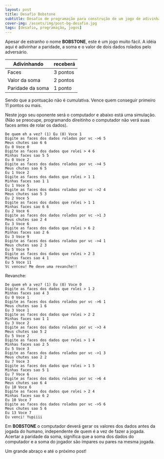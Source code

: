 ```yaml
---
layout: post
title: Desafio Bobstone
subtitle: Desafio de programação para construção de um jogo de adivinhação chamado bobstone
cover-img: /assets/img/post-bg-desafio.jpg
tags: [desafio, programação, jogos]
---
```


Apesar de estranho o nome **BOBSTONE**, este é um jogo muito fácil. A idéia aqui é adivinhar a paridade, a soma e o valor de dois dados rolados pelo adversário.

| Adivinhando      | receberá |
|------------------|----------|
| Faces            | 3 pontos |
| Valor da soma    | 2 pontos |
| Paridade da soma | 1 ponto  |

Sendo que a pontuação não é cumulativa. Vence quem conseguir primeiro 11 pontos ou mais.

Neste jogo seu oponente será o computador e abaixo está uma simulação. (Não se preocupe, programando direitinho o computador não verá suas faces antes de rolar os dados).

```
De quem eh a vez? (1) Eu (0) Voce 1
Digite as faces dos dados rolados por vc ->6 5
Meus chutes sao 6 6
Eu 0 Voce 0
Digite as faces dos dados que rolei > 4 6
Minhas faces sao 5 5
Eu 0 Voce 2
Digite as faces dos dados rolados por vc ->4 5
Meus chutes sao 6 5
Eu 1 Voce 2
Digite as faces dos dados que rolei > 1 1
Minhas faces sao 1 1
Eu 1 Voce 5
Digite as faces dos dados rolados por vc ->2 4
Meus chutes sao 5 3
Eu 2 Voce 5
Digite as faces dos dados que rolei > 1 1
Minhas faces sao 6 6
Eu 2 Voce 6
Digite as faces dos dados rolados por vc ->1 3
Meus chutes sao 2 4
Eu 3 Voce 6
Digite as faces dos dados que rolei > 6 2
Minhas faces sao 2 6
Eu 3 Voce 9
Digite as faces dos dados rolados por vc ->4 1
Meus chutes sao 2 3
Eu 5 Voce 9
Digite as faces dos dados que rolei > 2 3
Minhas faces sao 4 1
Eu 5 Voce 11
Vc venceu! Me deve uma revanche!!
```

Revanche:

```
De quem eh a vez? (1) Eu (0) Voce 0
Digite as faces dos dados que rolei > 1 2
Minhas faces sao 4 3
Eu 0 Voce 1
Digite as faces dos dados rolados por vc ->6 1
Meus chutes sao 1 6
Eu 3 Voce 1
Digite as faces dos dados que rolei > 2 2
Minhas faces sao 1 1
Eu 3 Voce 2
Digite as faces dos dados rolados por vc ->3 4
Meus chutes sao 5 2
Eu 5 Voce 2
Digite as faces dos dados que rolei > 1 4
Minhas faces sao 2 5
Eu 5 Voce 3
Digite as faces dos dados rolados por vc ->1 3
Meus chutes sao 2 2
Eu 7 Voce 3
Digite as faces dos dados que rolei > 1 5
Minhas faces sao 5 1
Eu 7 Voce 6
Digite as faces dos dados rolados por vc ->6 4
Meus chutes sao 6 4
Eu 10 Voce 6
Digite as faces dos dados que rolei > 2 4
Minhas faces sao 6 2
Eu 10 Voce 7
Digite as faces dos dados rolados por vc ->5 6
Meus chutes sao 5 6
Eu 13 Voce 7
Eu venci! Yupiiii
```

Em **BOBSTONE** o computador deverá gerar os valores dos dados antes da jogada do humano, independente de quem é a vez de fazer a jogada. Acertar a paridade da soma, significa que a soma dos dados do computador e a soma do jogador são ímpares ou pares na mesma jogada.

Um grande abraço e até o próximo post!
